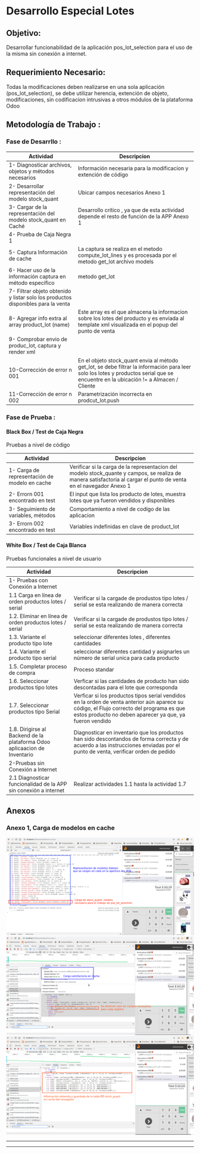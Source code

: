  # Desarrollo Especial Lotes

## Objetivo: 

Desarrollar funcionabilidad de la aplicación pos_lot_selection para el uso de la misma sin conexión a internet.     

## Requerimiento Necesario:

Todas la modificaciones deben realizarse en una sola aplicación (pos_lot_selection), se debe utilizar herencia, extención de objeto, modificaciones, sin codificacion intrusivas a otros módulos de la plataforma Odoo

## Metodología de Trabajo : 

### Fase de Desarrllo : 

Actividad  | Descripcion
------------- | -------------
1- Diagnosticar archivos, objetos y métodos necesarios | Información necesaria para la modificacion y extención de código
2- Desarrollar representación del modelo stock_quant | Ubicar campos necesarios Anexo 1
3- Cargar de la representación del modelo stock_quant en Caché | Desarrollo crítico , ya que de esta actividad depende el resto de función de la APP Anexo 1
4- Prueba de Caja Negra 1 | 
5- Captura Información de cache | La captura se realiza en el metodo compute_lot_lines y es procesada por el metodo get_lot archivo models
6- Hacer uso de la información captura en método específico | metodo get_lot
7- Filtrar objeto obtenido y listar solo los productos disponibles para la venta | 
8- Agregar info extra al array product_lot (name) | Este array es el que almacena la informacion sobre los lotes del producto y es enviada al template xml visualizada en el popup del punto de venta
9- Comprobar envio de produc_lot, captura y render xml | 
10-Corrección de error n 001 | En el objeto stock_quant envia al método get_lot, se debe filtrar la información para leer solo los lotes y productos serial que se encuentre en la ubicación != a Almacen / Cliente
11-Corrección de error n 002 | Parametrización incorrecta en prodcut_lot.push

### Fase de Prueba : 

#### Black Box / Test de Caja Negra

Pruebas a nivel de código 

Actividad | Descripcion 
------------- | -------------
 1- Carga de representación de modelo en cache | Verificar si la carga de la representacion del modelo stock_quante y campos, se realiza de manera satisfactoria al cargar el punto de venta en el navegador Anexo 1
 2- Errorn 001 encontrado en test | El input que lista los producto de lotes, muestra lotes que ya fueron vendidos y disponibles 
 3- Seguimiento de variables, métodos | Comportamiento a nivel de codigo de las aplicacion
 3- Errorn 002 encontrado en test | Variables indefinidas en clave de product_lot
 
#### White Box / Test de Caja Blanca

 Pruebas funcionales a nivel de usuario

Actividad | Descripcion 
------------- | -------------
 1- Pruebas con Conexión a Internet |
 1.1 Carga en línea de orden productos lotes / serial  | Verificar si la cargade de produstos tipo lotes / serial se esta realizando de manera correcta
 1.2. Eliminar en línea de orden productos lotes / serial  | Verificar si la cargade de produstos tipo lotes / serial se esta realizando de manera correcta
 1.3. Variante el producto tipo lote  | seleccionar diferentes lotes , diferentes cantidades
 1.4. Variante el producto tipo serial  | seleccionar diferentes cantidad y asignarles un número de serial unica para cada producto
 1.5. Completar proceso de compra  | Proceso standar 
 1.6. Seleccionar productos tipo lotes | Verficar si las cantidades de producto han sido descontadas para el lote que corresponda
 1.7. Seleccionar productos tipo Serial | Verficar si los productos tipos serial vendidos en la orden de venta anterior aún aparece su código, el Flujo correcto del programa es que estos producto no deben aparecer ya que, ya fueron vendido
 1.8. Dirigirse al Backend de la plataforma Odoo aplicaacion de Inventario |  Diagnosticar en inventario que los productos han sido descontandos de forma correcta y de acuerdo a las instrucciones enviadas por el punto de venta, verificar orden de pedido
 2-Pruebas sin Conexión a Internet |
 2.1 Diagnosticar funcionalidad de la APP sin conexión a internet | Realizar actividades 1.1 hasta la actividad 1.7
 
 ## Anexos
 
 ### Anexo 1, Carga de modelos en cache 

![](https://github.com/gtica/Requerimiento_LOTES/blob/master/img/Selecci%C3%B3n_756.png)
![](https://github.com/gtica/Requerimiento_LOTES/blob/master/img/Selecci%C3%B3n_757.png)
![](https://github.com/gtica/Requerimiento_LOTES/blob/master/img/Selecci%C3%B3n_758.png)
     

---------------------
---------------------
